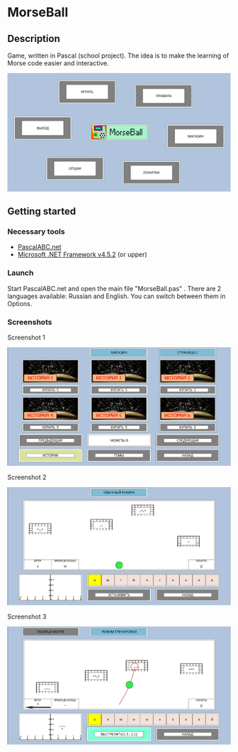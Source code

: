 # MorseBall

## Description 
Game, written in Pascal (school project). The idea is to make the learning of Morse code easier and interactive. 

![Scr1](screenshots/Screenshot_1.png)

## Getting started

### Necessary tools
- [PascalABC.net](http://pascalabc.net/)
- [Microsoft .NET Framework v4.5.2](https://www.microsoft.com/ru-ru/download/details.aspx?id=42642) (or upper)

### Launch
Start PascalABC.net and open the main file "MorseBall.pas" .
There are 2 languages available: Russian and English. You can switch between them in Options.

### Screenshots
Screenshot 1

![Scr2](screenshots/Screenshot_2.png)


Screenshot 2

![Scr3](screenshots/Screenshot_3.png)


Screenshot 3

![Scr4](screenshots/Screenshot_4.png)
